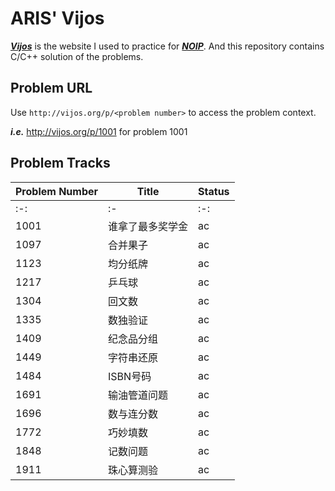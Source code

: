 # ARIS' Vijos
***[Vijos](vijos.org)*** is the website I used to practice for ***[NOIP](http://www.noi.cn/)***. And this repository contains C/C++ solution of the problems.

## Problem URL
Use `http://vijos.org/p/<problem number>` to access the problem context.  
  
***i.e.*** http://vijos.org/p/1001 for problem 1001

## Problem Tracks
| Problem Number |      Title       | Status |
|----------------|------------------|--------|
| :-:            | :-               | :-:    |
| 1001           | 谁拿了最多奖学金 | ac     |
| 1097           | 合并果子         | ac     |
| 1123           | 均分纸牌         | ac     |
| 1217           | 乒乓球           | ac     |
| 1304           | 回文数           | ac     |
| 1335           | 数独验证         | ac     |
| 1409           | 纪念品分组       | ac     |
| 1449           | 字符串还原       | ac     |
| 1484           | ISBN号码         | ac     |
| 1691           | 输油管道问题     | ac     |
| 1696           | 数与连分数       | ac     |
| 1772           | 巧妙填数         | ac     |
| 1848           | 记数问题         | ac     |
| 1911           | 珠心算测验       | ac     |
